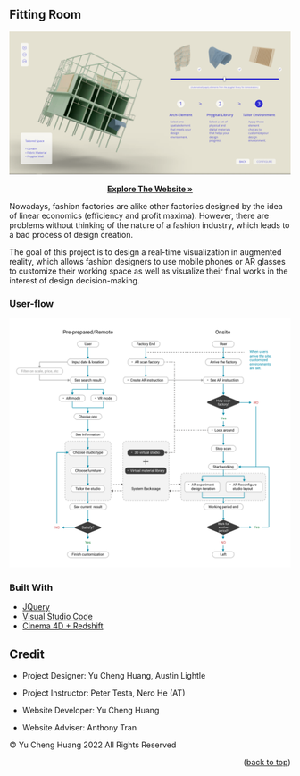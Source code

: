 <!-- ABOUT THE PROJECT -->
<a name="readme-top"></a>
## Fitting Room

[![](https://raw.githubusercontent.com/yucheuan/yucheuan.github.io/main/Assets/ReadMePic.PNG)](https://yucheuan.github.io/)
<p align="center"><a href="https://yucheuan.github.io/"><strong>Explore The Website »</strong></a></p>


Nowadays, fashion factories are alike other factories designed by the idea of linear economics (efficiency and profit maxima). However, there are problems without thinking of the nature of a fashion industry, which leads to a bad process of design creation.

The goal of this project is to design a real-time visualization in augmented reality, which allows fashion designers to use mobile phones or AR glasses to customize their working space as well as visualize their final works in the interest of design decision-making. 

### User-flow
![](https://raw.githubusercontent.com/yucheuan/yucheuan.github.io/main/Assets/Frame%201.png)

### Built With
* [JQuery](https://jquery.com/)
* [Visual Studio Code](https://code.visualstudio.com/)
* [Cinema 4D + Redshift](https://www.maxon.net/en/cinema-4d)

<!-- GETTING STARTED -->
## Credit

* Project Designer: Yu Cheng Huang, Austin Lightle

* Project Instructor: Peter Testa, Nero He (AT)

* Website Developer: Yu Cheng Huang

* Website Adviser: Anthony Tran

© Yu Cheng Huang 2022 All Rights Reserved

<p align="right">(<a href="#readme-top">back to top</a>)</p>

